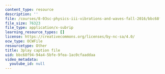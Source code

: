 ```yaml
---
content_type: resource
description: ''
file: /courses/8-03sc-physics-iii-vibrations-and-waves-fall-2016/bbc68f9494a45bfe9fea1ac0cfaaddaa_In0E5_JrPpo.vtt
file_size: 76323
file_type: application/x-subrip
learning_resource_types: []
license: https://creativecommons.org/licenses/by-nc-sa/4.0/
ocw_type: OCWFile
resourcetype: Other
title: 3play caption file
uid: bbc68f94-94a4-5bfe-9fea-1ac0cfaaddaa
video_metadata:
  youtube_id: null
---
```

